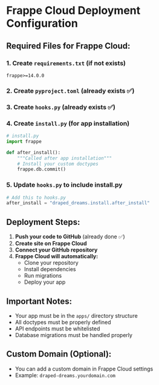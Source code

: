 # Frappe Cloud Deployment Configuration

## Required Files for Frappe Cloud:

### 1. Create `requirements.txt` (if not exists)
```
frappe>=14.0.0
```

### 2. Create `pyproject.toml` (already exists ✅)

### 3. Create `hooks.py` (already exists ✅)

### 4. Create `install.py` (for app installation)
```python
# install.py
import frappe

def after_install():
    """Called after app installation"""
    # Install your custom doctypes
    frappe.db.commit()
```

### 5. Update `hooks.py` to include install.py
```python
# Add this to hooks.py
after_install = "draped_dreams.install.after_install"
```

## Deployment Steps:

1. **Push your code to GitHub** (already done ✅)
2. **Create site on Frappe Cloud**
3. **Connect your GitHub repository**
4. **Frappe Cloud will automatically:**
   - Clone your repository
   - Install dependencies
   - Run migrations
   - Deploy your app

## Important Notes:

- Your app must be in the `apps/` directory structure
- All doctypes must be properly defined
- API endpoints must be whitelisted
- Database migrations must be handled properly

## Custom Domain (Optional):
- You can add a custom domain in Frappe Cloud settings
- Example: `draped-dreams.yourdomain.com`

